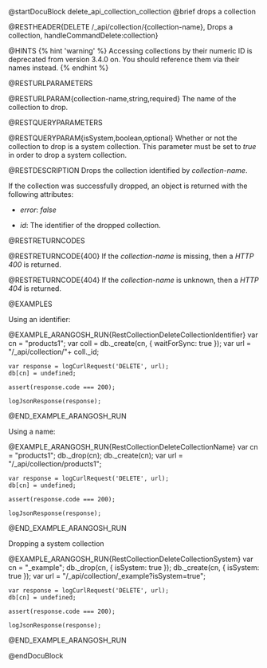 
@startDocuBlock delete_api_collection_collection
@brief drops a collection

@RESTHEADER{DELETE /_api/collection/{collection-name}, Drops a collection, handleCommandDelete:collection}

@HINTS
{% hint 'warning' %}
Accessing collections by their numeric ID is deprecated from version 3.4.0 on.
You should reference them via their names instead.
{% endhint %}

@RESTURLPARAMETERS

@RESTURLPARAM{collection-name,string,required}
The name of the collection to drop.

@RESTQUERYPARAMETERS

@RESTQUERYPARAM{isSystem,boolean,optional}
Whether or not the collection to drop is a system collection. This parameter
must be set to *true* in order to drop a system collection.

@RESTDESCRIPTION
Drops the collection identified by *collection-name*.

If the collection was successfully dropped, an object is returned with
the following attributes:

- *error*: *false*

- *id*: The identifier of the dropped collection.

@RESTRETURNCODES

@RESTRETURNCODE{400}
If the *collection-name* is missing, then a *HTTP 400* is
returned.

@RESTRETURNCODE{404}
If the *collection-name* is unknown, then a *HTTP 404* is returned.

@EXAMPLES

Using an identifier:

@EXAMPLE_ARANGOSH_RUN{RestCollectionDeleteCollectionIdentifier}
    var cn = "products1";
    var coll = db._create(cn, { waitForSync: true });
    var url = "/_api/collection/"+ coll._id;

    var response = logCurlRequest('DELETE', url);
    db[cn] = undefined;

    assert(response.code === 200);

    logJsonResponse(response);
@END_EXAMPLE_ARANGOSH_RUN

Using a name:

@EXAMPLE_ARANGOSH_RUN{RestCollectionDeleteCollectionName}
    var cn = "products1";
    db._drop(cn);
    db._create(cn);
    var url = "/_api/collection/products1";

    var response = logCurlRequest('DELETE', url);
    db[cn] = undefined;

    assert(response.code === 200);

    logJsonResponse(response);
@END_EXAMPLE_ARANGOSH_RUN

Dropping a system collection

@EXAMPLE_ARANGOSH_RUN{RestCollectionDeleteCollectionSystem}
    var cn = "_example";
    db._drop(cn, { isSystem: true });
    db._create(cn, { isSystem: true });
    var url = "/_api/collection/_example?isSystem=true";

    var response = logCurlRequest('DELETE', url);
    db[cn] = undefined;

    assert(response.code === 200);

    logJsonResponse(response);
@END_EXAMPLE_ARANGOSH_RUN

@endDocuBlock
